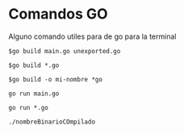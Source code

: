 # Comandos GO

Alguno comando utiles para de go para la terminal

<!-- cuando existe mas de un archivo en un paquete es necesario compilar los arhivos en el proyecto -->

`$go build main.go unexported.go`

<!-- compila todos los archivos go -->

`$go build *.go`

<!-- compilar con un nombre especifico -->

`$go build -o mi-nombre *go`

<!-- ejecutar un archivo go -->

`go run main.go`

`go run *.go`

<!-- ejecutar el binario compilado -->

`./nombreBinarioCOmpilado`
